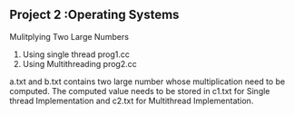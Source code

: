 Project 2 :Operating Systems
---------------------------

Mulitplying Two Large Numbers

1) Using single thread prog1.cc
2) Using Multithreading prog2.cc

a.txt and b.txt contains two large number whose multiplication need to be computed. The computed value needs to be stored in c1.txt for Single thread Implementation and c2.txt for Multithread Implementation.
